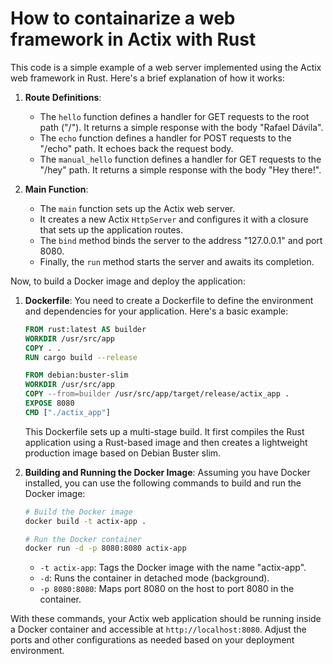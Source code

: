 # How to containarize a web framework in Actix with Rust

This code is a simple example of a web server implemented using the Actix web framework in Rust. Here's a brief explanation of how it works:

1. **Route Definitions**:
   - The `hello` function defines a handler for GET requests to the root path ("/"). It returns a simple response with the body "Rafael Dávila".
   - The `echo` function defines a handler for POST requests to the "/echo" path. It echoes back the request body.
   - The `manual_hello` function defines a handler for GET requests to the "/hey" path. It returns a simple response with the body "Hey there!".

2. **Main Function**:
   - The `main` function sets up the Actix web server.
   - It creates a new Actix `HttpServer` and configures it with a closure that sets up the application routes.
   - The `bind` method binds the server to the address "127.0.0.1" and port 8080.
   - Finally, the `run` method starts the server and awaits its completion.

Now, to build a Docker image and deploy the application:

1. **Dockerfile**:
   You need to create a Dockerfile to define the environment and dependencies for your application. Here's a basic example:

   ```Dockerfile
   FROM rust:latest AS builder
   WORKDIR /usr/src/app
   COPY . .
   RUN cargo build --release

   FROM debian:buster-slim
   WORKDIR /usr/src/app
   COPY --from=builder /usr/src/app/target/release/actix_app .
   EXPOSE 8080
   CMD ["./actix_app"]
   ```

   This Dockerfile sets up a multi-stage build. It first compiles the Rust application using a Rust-based image and then creates a lightweight production image based on Debian Buster slim.

2. **Building and Running the Docker Image**:
   Assuming you have Docker installed, you can use the following commands to build and run the Docker image:

   ```bash
   # Build the Docker image
   docker build -t actix-app .

   # Run the Docker container
   docker run -d -p 8080:8080 actix-app
   ```

   - `-t actix-app`: Tags the Docker image with the name "actix-app".
   - `-d`: Runs the container in detached mode (background).
   - `-p 8080:8080`: Maps port 8080 on the host to port 8080 in the container.

With these commands, your Actix web application should be running inside a Docker container and accessible at `http://localhost:8080`. Adjust the ports and other configurations as needed based on your deployment environment.